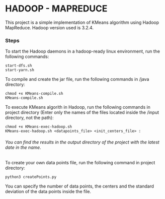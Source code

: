 HADOOP - MAPREDUCE
==================
This project is a simple implementation of KMeans algorithm using Hadoop MapReduce. 
Hadoop version used is 3.2.4.

### Steps
To start the Hadoop daemons in a hadoop-ready linux environment, run the following commands:
```
start-dfs.sh
start-yarn.sh
```

To compile and create the jar file, run the following commands in /java directory:
```
chmod +x KMeans-compile.sh
KMeans-compile.sh
``` 

To execute KMeans algorith in Hadoop, run the following commands in project directory (Enter only the names of the files located inside the /input directory, not the path):
```
chmod +x KMeans-exec-hadoop.sh
KMeans-exec-hadoop.sh <datapoints_file> <init_centers_file> :
```

###### You can find the results in the output directory of the project with the latest date in the name.

To create your own data points file, run the following command in project directory:
```
python3 createPoints.py
```
You can specify the number of data points, the centers and the standard deviation of the data points inside the file.
